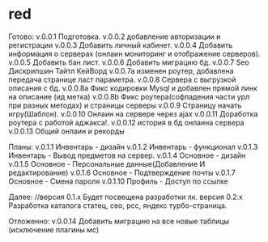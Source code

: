 # red
Готово:
v.0.0.1 Подготовка.
v.0.0.2 добавление авторизации и регистрации
v.0.0.3 Добавить личный кабинет.
v.0.0.4 Добавить информация о серверах (онлаин мониторинг и отображение серверов).
v.0.0.5 Добавить бан лист.
v.0.0.6 Добавить миграцию бд.
v.0.0.7 Seo Дискрипшин Тайтл КейВорд
v.0.0.7a изменен роутер, добавлена передача странице ласт параметра.
v.0.0.8 Сервера с выгрузкой описания с бд.
v.0.0.8a Фикс кодировки Mysql и добавлен прямой линк на описание (ид метка)
v.0.0.8b Фикс роутера(софпадения части урл при разных методах) и страницы серверы
v.0.0.9 Страницу начать игру(Шаблон).
v.0.0.10 Онлаин на сервере через ajax
v.0.0.11 Доработка роутера с работой аджакса!.
v.0.0.12 история в бд онлаина сервера
v.0.0.13 Общий онлаин и рекорды


Планы:
v.0.1.1 Инвентарь - дизайн
v.0.1.2 Инвентарь - функционал
v.0.1.3 Инвентарь - Вывод предметов на сервер.
v.0.1.4 Основное - дизайн
v.0.1.5 Основное - Персональные данные(Добавление И редактирование)
v.0.1.6 Основное - Подтверждение почты
v.0.1.7 Основное - Смена пароля
v.0.1.10 Профиль - Доступ по ссылке


Далее:
//версия 0.1.х Будет посвещена разработки лк.
версия 0.2.х Разработка каталога статец, сео, рсс, яндекс турбо-страница.


Отложенно:
v.0.0.14 Добавить миграцию на все новые таблицы (исключение плагины мс) 